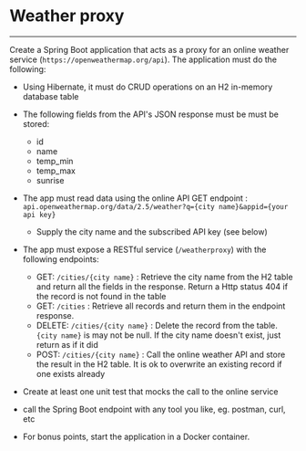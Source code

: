 
# Weather proxy

-------------------
Create a Spring Boot application that acts as a proxy for an online weather service (`https://openweathermap.org/api`). The application must do the following:

- Using Hibernate, it must do CRUD operations on an H2 in-memory database table
- The following fields from the API's JSON response must be must be stored:

  - id
  - name
  - temp_min
  - temp_max
  - sunrise

- The app must read data using the online API GET endpoint : `api.openweathermap.org/data/2.5/weather?q={city name}&appid={your api key}`
  - Supply the city name and the subscribed API key (see below)
- The app must expose a RESTful service (`/weatherproxy`) with the following endpoints:
  - GET: `/cities/{city name}` : Retrieve the city name from the H2 table and return all the fields in the response. Return a Http status 404 if the record is not found in the table
  - GET: `/cities` : Retrieve all records and return them in the endpoint response.
  - DELETE: `/cities/{city name}` : Delete the record from the table. `{city name}` is may not be null. If the city name doesn't exist, just return as if it did
  - POST: `/cities/{city name}` : Call the online weather API and store the result in the H2 table. It is ok to overwrite an existing record if one exists already

- Create at least one unit test that mocks the call to the online service
- call the Spring Boot endpoint with any tool you like, eg. postman, curl, etc
- For bonus points, start the application in a Docker container.
